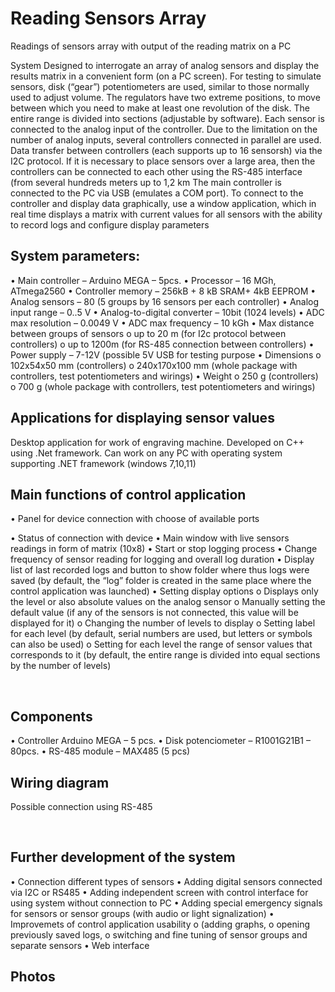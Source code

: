 # Reading Sensors Array
Readings of sensors array with output of the reading matrix on a PC

System Designed to interrogate an array of analog sensors and display the results matrix in a convenient form (on a PC screen).
For testing to simulate sensors, disk (“gear”) potentiometers are used, similar to those normally used to adjust volume. The regulators have two extreme positions, to move between which you need to make at least one revolution of the disk. The entire range is divided into sections (adjustable by software). 
Each sensor is connected to the analog input of the controller. Due to the limitation on the number of analog inputs, several controllers connected in parallel are used. Data transfer between controllers (each supports up to 16 sensorsh) via the I2C protocol. 
If it is necessary to place sensors over a large area, then the controllers can be connected to each other using the RS-485 interface (from several hundreds meters up to 1,2 km 
The main controller is connected to the PC via USB (emulates a COM port).
To connect to the controller and display data graphically, use a window application, which in real time displays a matrix with current values for all sensors with the ability to record logs and configure display parameters
 

## System parameters:
•	Main controller		– Arduino MEGA – 5pcs.
•	Processor 			– 16 MGh, ATmega2560
•	Controller memory		– 256kB + 8 kB SRAM+ 4kB EEPROM
•	Analog sensors		– 80 (5 groups by 16 sensors per each controller)
•	Analog input range		– 0..5 V
•	Analog-to-digital converter	– 10bit (1024 levels)
•	ADC max resolution		– 0.0049 V
•	ADC max frequency		– 10 kGh
•	Max distance between groups of sensors
o	up to 20 m (for I2c protocol between controllers)
o	up to 1200m (for RS-485 connection between controllers)
•	Power supply – 7-12V (possible 5V USB for testing purpose
•	Dimensions
o	102x54x50 mm (controllers)
o	240x170x100 mm (whole package with controllers, test potentiometers and wirings)
•	Weight
o	250 g (controllers)
o	700 g  (whole package with controllers, test potentiometers and wirings)

## Applications for displaying sensor values
Desktop application for work of engraving machine. Developed on C++ using .Net framework. 
Can work on any PC with operating system supporting .NET framework (windows 7,10,11)
 
## Main functions of control application
•	Panel for device connection with choose of available ports
 
•	Status of connection with device
•	Main window with live sensors readings in form of matrix (10x8)
•	Start or stop logging process
•	Change frequency of sensor reading for logging and overall log duration 
•	Display list of last recorded logs and button to show folder where thus logs were saved (by default, the “log” folder is created in the same place where the control application was launched)
•	Setting display options
o	Displays only the level or also absolute values on the analog sensor
o	Manually setting the default value (if any of the sensors is not connected, this value will be displayed for it)
o	Changing the number of levels to display
o	Setting label for each level (by default, serial numbers are used, but letters or symbols can also be used)
o	Setting for each level the range of sensor values that corresponds to it (by default, the entire range is divided into equal sections by the number of levels)
 

 
## Components
•	Controller Arduino MEGA 	– 5 pcs.
•	Disk potenciometer		– R1001G21B1 – 80pcs.
•	RS-485 module 		– MAX485 (5 pcs) 

## Wiring diagram
 

Possible connection using RS-485
 
 
## Further development of the system
•	Connection different types of sensors
•	Adding digital sensors connected via I2C or RS485
•	Adding independent screen with control interface for using system without connection to PC
•	Adding special emergency signals for sensors or sensor groups (with audio or light signalization)
•	Improvemets of control application usability 
o	(adding graphs, 
o	opening previously saved logs, 
o	switching and fine tuning of sensor groups and separate sensors
•	Web interface 

## Photos
 
  
  
